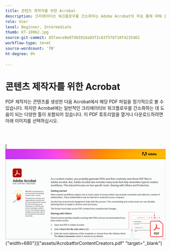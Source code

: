 ```yaml
---
title: 콘텐츠 제작자를 위한 Acrobat
description: 크리에이티브 워크플로우를 간소화하는 Adobe Acrobat의 주요 툴에 대해 살펴보세요
role: User
level: Beginner, Intermediate
thumb: KT-10962.jpg
source-git-commit: d5faece0e074b5914a93f2c63f5f6f10f4235d62
workflow-type: tm+mt
source-wordcount: '70'
ht-degree: 0%

---
```


# 콘텐츠 제작자를 위한 Acrobat

PDF 제작자는 콘텐츠를 생성한 다음 Acrobat에서 해당 PDF 파일을 정기적으로 볼 수 있습니다. 하지만 Acrobat에는 일반적인 크리에이티브 워크플로우를 간소화하는 데 도움이 되는 다양한 툴이 포함되어 있습니다. 이 PDF 튜토리얼을 열거나 다운로드하려면 아래 이미지를 선택하십시오.

<br> 

[![자습서의 첫 페이지 이미지](assets/Acrobatforcontentcreators.png){&quot;width=680&quot;}](&quot;assets/AcrobatforContentCreators.pdf&quot; &quot;target=&quot;_blank&quot;)